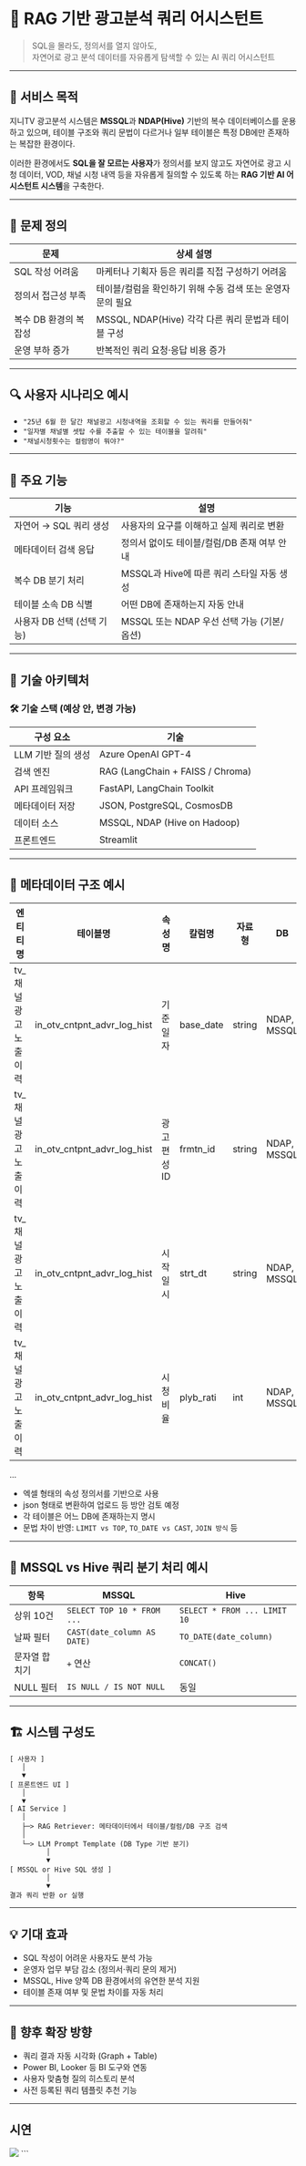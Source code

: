 # 🤖 RAG 기반 광고분석 쿼리 어시스턴트

> SQL을 몰라도, 정의서를 열지 않아도,  
> 자연어로 광고 분석 데이터를 자유롭게 탐색할 수 있는 AI 쿼리 어시스턴트

---

## 🎯 서비스 목적

지니TV 광고분석 시스템은 **MSSQL**과 **NDAP(Hive)** 기반의 복수 데이터베이스를 운용하고 있으며, 테이블 구조와 쿼리 문법이 다르거나 일부 테이블은 특정 DB에만 존재하는 복잡한 환경이다.

이러한 환경에서도 **SQL을 잘 모르는 사용자**가 정의서를 보지 않고도 자연어로 광고 시청 데이터, VOD, 채널 시청 내역 등을 자유롭게 질의할 수 있도록 하는 **RAG 기반 AI 어시스턴트 시스템**을 구축한다.

---

## 🧠 문제 정의

| 문제 | 상세 설명 |
|------|-----------|
| SQL 작성 어려움 | 마케터나 기획자 등은 쿼리를 직접 구성하기 어려움 |
| 정의서 접근성 부족 | 테이블/컬럼을 확인하기 위해 수동 검색 또는 운영자 문의 필요 |
| 복수 DB 환경의 복잡성 | MSSQL, NDAP(Hive) 각각 다른 쿼리 문법과 테이블 구성 |
| 운영 부하 증가 | 반복적인 쿼리 요청·응답 비용 증가 |

---

## 🔍 사용자 시나리오 예시

- `"25년 6월 한 달간 채널광고 시청내역을 조회할 수 있는 쿼리를 만들어줘"`
- `"일자별 채널별 셋탑 수를 추출할 수 있는 테이블을 알려줘"`
- `"채널시청횟수는 컬럼명이 뭐야?"`

---

## 🧩 주요 기능

| 기능 | 설명 |
|------|------|
| 자연어 → SQL 쿼리 생성 | 사용자의 요구를 이해하고 실제 쿼리로 변환 |
| 메타데이터 검색 응답 | 정의서 없이도 테이블/컬럼/DB 존재 여부 안내 |
| 복수 DB 분기 처리 | MSSQL과 Hive에 따른 쿼리 스타일 자동 생성 |
| 테이블 소속 DB 식별 | 어떤 DB에 존재하는지 자동 안내 |
| 사용자 DB 선택 (선택 기능) | MSSQL 또는 NDAP 우선 선택 가능 (기본/옵션) |

---

## 🔧 기술 아키텍처

### 🛠 기술 스택 (예상 안, 변경 가능)

| 구성 요소 | 기술 |
|-----------|------|
| LLM 기반 질의 생성 | Azure OpenAI GPT-4 |
| 검색 엔진 | RAG (LangChain + FAISS / Chroma) |
| API 프레임워크 | FastAPI, LangChain Toolkit |
| 메타데이터 저장 | JSON, PostgreSQL, CosmosDB |
| 데이터 소스 | MSSQL, NDAP (Hive on Hadoop) |
| 프론트엔드 | Streamlit

---

## 📂 메타데이터 구조 예시

| 엔티티명 |테이블명 | 속성명 | 칼럼명 | 자료형 | DB |
|------|------|------|------|------|-----|
|tv_채널광고노출이력|in_otv_cntpnt_advr_log_hist|기준일자|base_date|string|NDAP, MSSQL|
|tv_채널광고노출이력|in_otv_cntpnt_advr_log_hist|광고편성ID|frmtn_id|string|NDAP, MSSQL|
|tv_채널광고노출이력|in_otv_cntpnt_advr_log_hist|시작일시|strt_dt|string|NDAP, MSSQL|
|tv_채널광고노출이력|in_otv_cntpnt_advr_log_hist|시청비율|plyb_rati|int|NDAP, MSSQL|
...

* 엑셀 형태의 속성 정의서를 기반으로 사용
* json 형태로 변환하여 업로드 등 방안 검토 예정
* 각 테이블은 어느 DB에 존재하는지 명시
* 문법 차이 반영: `LIMIT vs TOP`, `TO_DATE vs CAST`, `JOIN 방식` 등

---

## 🔄 MSSQL vs Hive 쿼리 분기 처리 예시

| 항목      | MSSQL                       | Hive                         |
| ------- | --------------------------- | ---------------------------- |
| 상위 10건  | `SELECT TOP 10 * FROM ...`  | `SELECT * FROM ... LIMIT 10` |
| 날짜 필터   | `CAST(date_column AS DATE)` | `TO_DATE(date_column)`       |
| 문자열 합치기 | `+` 연산                      | `CONCAT()`                   |
| NULL 필터 | `IS NULL / IS NOT NULL`     | 동일                           |


---

## 🏗️ 시스템 구성도

```plaintext
[ 사용자 ]
   │
   ▼
[ 프론트엔드 UI ]
   │
   ▼
[ AI Service ]
   │
   ├─> RAG Retriever: 메타데이터에서 테이블/컬럼/DB 구조 검색
   │
   └─> LLM Prompt Template (DB Type 기반 분기)
         │
         ▼
[ MSSQL or Hive SQL 생성 ]
         │
         ▼
결과 쿼리 반환 or 실행
```

---

## 💡 기대 효과

* SQL 작성이 어려운 사용자도 분석 가능
* 운영자 업무 부담 감소 (정의서·쿼리 문의 제거)
* MSSQL, Hive 양쪽 DB 환경에서의 유연한 분석 지원
* 테이블 존재 여부 및 문법 차이를 자동 처리

---

## 📝 향후 확장 방향

* 쿼리 결과 자동 시각화 (Graph + Table)
* Power BI, Looker 등 BI 도구와 연동
* 사용자 맞춤형 질의 히스토리 분석
* 사전 등록된 쿼리 템플릿 추천 기능

---

## 시연

<img src="https://github.com/user-attachments/assets/f8bd8f65-21ae-4de2-9f45-92c729dba252">
```
